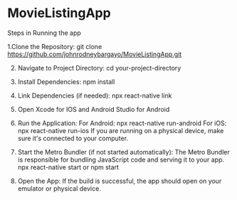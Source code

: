 # MovieListingApp

Steps in Running the app

1.Clone the Repository: 
  git clone https://github.com/johnrodneybargayo/MovieListingApp.git

2. Navigate to Project Directory:
  cd your-project-directory

3. Install Dependencies:
  npm install

4. Link Dependencies (if needed):
   npx react-native link

5. Open Xcode for IOS and Android Studio for Android
   
6. Run the Application:
   For Android:
     npx react-native run-android
   For iOS:
     npx react-native run-ios
If you are running on a physical device, make sure it's connected to your computer.

7. Start the Metro Bundler (if not started automatically):
     The Metro Bundler is responsible for bundling JavaScript code and serving it to your app.
       npx react-native start or npm start

8. Open the App:
  If the build is successful, the app should open on your emulator or physical device.

